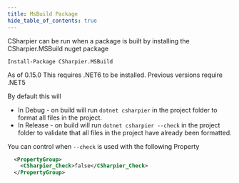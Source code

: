```yaml
---
title: MsBuild Package
hide_table_of_contents: true
---
```


CSharpier can be run when a package is built by installing the CSharpier.MSBuild nuget package
```console
Install-Package CSharpier.MSBuild
```

As of 0.15.0 This requires .NET6 to be installed. Previous versions require .NET5

By default this will 
- In Debug - on build will run `dotnet csharpier` in the project folder to format all files in the project.
- In Release - on build will run `dotnet csharpier --check` in the project folder to validate that all files in the project have already been formatted.

You can control when `--check` is used with the following Property
```xml
  <PropertyGroup>
    <CSharpier_Check>false</CSharpier_Check>
  </PropertyGroup>
```
